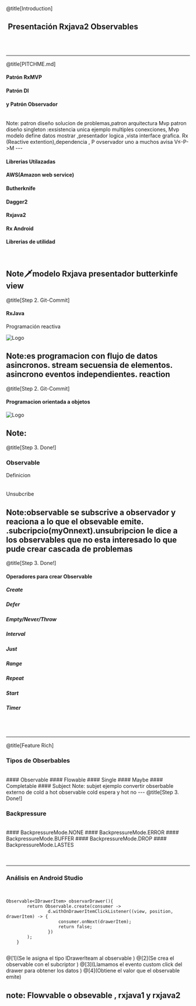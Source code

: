 @title[Introduction]

##  <span class="gold">Presentación Rxjava2 Observables </span>

<br>
<br>


---

@title[PITCHME.md]

#### Patrón RxMVP  <span class="gold"></span>
#### Patrón DI
#### y Patrón Observador
<br>
<span class="aside"></span>
Note: patron diseño solucion de problemas,patron arquitectura Mvp patron diseño singleton :exsistencia unica ejemplo multiples conexciones, Mvp modelo define datos mostrar ,presentador logica ,vista interface grafica. Rx (Reactive extention),dependencia , P ovservador uno a muchos avisa  V≤-P->M
---

#### <span class="gold">Librerias Utilazadas</span>
#### AWS(Amazon web service) <span class="gray"></span>
#### Butherknife  <span class="gold"></span>
#### Dagger2  <span class="gold"></span>
#### Rxjava2  <span class="gold"></span>
#### Rx Android  <span class="gold"></span>
#### Librerias de utilidad  <span class="gold"></span>



<br>

Note:dagger:modelo Rxjava presentador butterkinfe view
---

@title[Step 2. Git-Commit]

####   <span class="gold">RxJava</span>

<span class="aside"> Programación reactiva</span>
<br>


![Logo](http://reactivex.io/assets/operators/legend.png)

Note:es programacion con flujo de datos asincronos. stream secuensia de elementos. asincrono eventos independientes. reaction 
---


@title[Step 2. Git-Commit]

#### <span class="gold"> Programacion orientada a objetos </span>

![Logo](http://2.bp.blogspot.com/-0_vBJM9OxiM/VYLBqC8TQ0I/AAAAAAAAAFQ/NqKqRCHAgGE/s640/POO.png)
<br>

Note:
---

@title[Step 3. Done!]

###   <span class="gold">Observable</span>
<span class="gray">Definicion</span>
<br>
<br>
<br>
<span class="gray">Unsubcribe</span>

Note:observable se subscrive a observador y reaciona a lo que el obsevable emite. .subcripcio(myOnnext).unsubripcion le dice a los observables que no esta interesado lo que pude crear cascada de problemas  
---

@title[Step 3. Done!]

####    <span class="gold">Operadores para crear Observable</span>

##### Create
##### Defer 
##### Empty/Never/Throw 
##### Interval 
##### Just
##### Range
##### Repeat
##### Start 
##### Timer 

<br>
<br>



---

@title[Feature Rich]

###  <span class="gold">Tipos de Obserbables</span>
<br>
#### Observable
#### Flowable
#### Single
#### Maybe
#### Completable
#### Subject
Note: subjet ejemplo convertir obserbable externo de cold a hot   observable cold espera y hot no 
---
@title[Step 3. Done!]

###   <span class="gold">Backpressure</span>
<br>
#### BackpressureMode.NONE
#### BackpressureMode.ERROR
#### BackpressureMode.BUFFER
#### BackpressureMode.DROP
#### BackpressureMode.LASTES
<br>
<br>
<br>



---
### <span class="gold">Análisis en Android Studio</span>

<br>

```
Observable<IDrawerItem> observarDrawer(){
        return Observable.create(consumer ->
                d.withOnDrawerItemClickListener((view, position, drawerItem) -> {
                    consumer.onNext(drawerItem);
                    return false;
                })
        );
    }
    
```
@[1](Se le asigna el tipo IDrawerIteam al observable  )
@[2](Se crea el observable con el subcriptor )
@[3](Llamamos el evento custom click del drawer para obtener los datos    )
@[4](Obtiene el valor que el observable emite)

note: Flowvable o obsevable , rxjava1 y rxjava2
---

